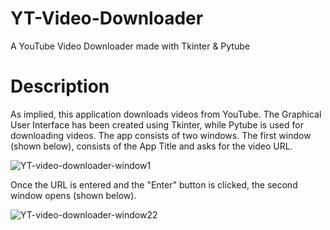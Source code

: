 # YT-Video-Downloader
A YouTube Video Downloader made with Tkinter &amp; Pytube

# Description
As implied, this application downloads videos from YouTube. The Graphical User Interface has been created using Tkinter, while Pytube is used for downloading videos.
The app consists of two windows. The first window (shown below), consists of the App Title and asks for the video URL.

![YT-video-downloader-window1](https://user-images.githubusercontent.com/51027970/183253029-88b8e23d-6830-4a92-9f84-eb2f023bb679.JPG)

Once the URL is entered and the "Enter" button is clicked, the second window opens (shown below).

![YT-video-downloader-window22](https://user-images.githubusercontent.com/51027970/183747019-7fc66b44-c17c-48fd-9c26-10dd02d3ccdf.jpg)

